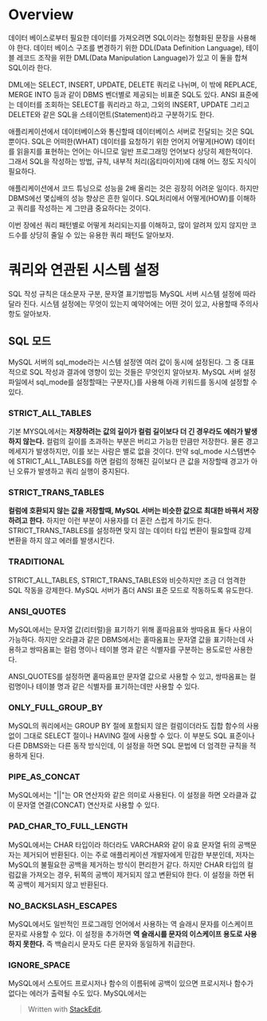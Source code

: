 # Overview

데이터 베이스로부터 필요한 데이터를 가져오려면 SQL이라는 정형화된 문장을 사용해야 한다. 데이터 베이스 구조를 변경하기 위한 DDL(Data Definition Language), 테이블 레코드 조작을 위한 DML(Data Manipulation Language)가 있고 이 둘을 합쳐 SQL이라 한다.

DML에는 SELECT, INSERT, UPDATE, DELETE 쿼리로 나뉘며, 이 밖에 REPLACE, MERGE INTO 등과 같이 DBMS 벤더별로 제공되는 비표준 SQL도 있다. ANSI 표준에는 데이터를 조회하는 SELECT를 쿼리라고 하고, 그외의 INSERT, UPDATE 그리고 DELETE와 같은 SQL을 스테이먼트(Statement)라고 구분하기도 한다.

애플리케이션에서 데이터베이스와 통신할때 데이터베이스 서버로 전달되는 것은 SQL뿐이다. SQL은 어떠한(WHAT) 데이터를 요청하기 위한 언어지 어떻게(HOW) 데이터를 읽을지를 표현하는 언어는 아니므로 일반 프로그래밍 언어보다 상당히 제한적이다. 그래서 SQL을 작성하는 방법, 규칙, 내부적 처리(옵티마이저)에 대해 어느 정도 지식이 필요하다.

애플리케이션에서 코드 튜닝으로 성능을 2배 올리는 것은 굉장히 어려운 일이다. 하지만 DBMS에선 몇십배의 성능 향상은 흔한 일이다. SQL처리에서 어떻게(HOW)를 이해하고 쿼리를 작성하는 게 그만큼 중요하다는 것이다. 

이번 장에선 쿼리 패턴별로 어떻게 처리되는지를 이해하고, 많이 알려져 있지 않지만 코드수를 상당히 줄일 수 있는 유용한 쿼리 패턴도 알아보자. 

# 쿼리와 연관된 시스템 설정

SQL 작성 규칙은 대소문자 구분, 문자열 표기방법등 MySQL 서버 시스템 설정에 따라달라 진다. 시스템 설정에는 무엇이 있는지 예약어에는 어떤 것이 있고, 사용할때 주의사항도 알아보자.

## SQL 모드

MySQL 서버의 sql_mode라는 시스템 설정엔 여러 값이 동시에 설정된다. 그 중 대표적으로 SQL 작성과 결과에 영향이 있는 것들은 무엇인지 알아보자. MySQL 서버 설정 파일에서 sql_mode를 설정할때는 구분자(,)를 사용해 아래 키워드를 동시에 설정할 수 있다. 

### STRICT_ALL_TABLES

기본 MYSQL에서는 **저장하려는 값의 길이가 컬럼 길이보다 더 긴 경우라도 에러가 발생하지 않는다.** 컬럼의 길이를 초과하는 부분은 버리고 가능한 만큼만 저장한다. 물론 경고 메세지가 발생하지만, 이를 보는 사람은 별로 없을 것이다. 만약 sql_mode 시스템변수에 STRICT_ALL_TABLES를 하면 컬럼의 정해진 길이보다 큰 값을 저장할때 경고가 아닌 오류가 발생하고 쿼리 실행이 중지된다.

### STRICT_TRANS_TABLES

**컬럼에 호환되지 않는 값을 저장할때, MySQL 서버는 비슷한 값으로 최대한 바꿔서 저장하려고 한다.** 하지만 이런 부분이 사용자를 더 혼란 스럽게 하기도 한다. STRICT_TRANS_TABLES를 설정하면 맞지 않는 데이터 타입 변환이 필요할때 강제 변환을 하지 않고 에러를 발생시킨다.

### TRADITIONAL
STRICT_ALL_TABLES, STRICT_TRANS_TABLES와 비슷하지만 조금 더 엄격한 SQL 작동을 강제한다. MySQL 서버가 좀더 ANSI 표준 모드로 작동하도록 유도한다.

### ANSI_QUOTES

MySQL에서는 문자열 값(리터럴)을 표기하기 위해 홑따음표와 쌍따옴표 둘다 사용이 가능하다. 하지만 오라클과 같은 DBMS에서는 홑따옴표는 문자열 값을 표기하는데 사용하고 쌍따옴표는 컬럼 명이나 테이블 명과 같은 식별자를 구분하는 용도로만 사용한다. 

ANSI_QUOTES를 설정하면 홑따옴표만 문자열 값으로 사용할 수 있고, 쌍따옴표는 컬럼명이나 테이블 명과 같은 식별자를 표기하는데만 사용할 수 있다. 

### ONLY_FULL_GROUP_BY

MySQL의 쿼리에서는 GROUP BY 절에 포함되지 않은 컬럼이더라도 집합 함수의 사용없이 그대로 SELECT 절이나 HAVING 절에 사용할 수 있다. 이 부분도 SQL 표준이나 다른 DBMS와는 다른 동작 방식인데, 이 설정을 하면 SQL 문법에 더 엄격한 규칙을 적용하게 된다.

### PIPE_AS_CONCAT

MySQL에서는 "||"는 OR 연산자와 같은 의미로 사용된다. 이 설정을 하면 오라클과 값이 문자열 연결(CONCAT) 연산자로 사용할 수 있다.

### PAD_CHAR_TO_FULL_LENGTH

MySQL에서는 CHAR 타입이라 하더라도 VARCHAR와 같이 유효 문자열 뒤의 공백문자는 제거되어 반환된다. 이는 주로 애플리케이션 개발자에게 민감한 부분인데, 저자는 MySQL의 불필요한 공백을 제거하는 방식이 편리한거 같다. 하지만 CHAR 타입의 컬럼값을 가져오는 경우, 뒤쪽의 공백이 제거되지 않고 변환되야 한다. 이 설정을 하면 뒤쪽 공백이 제거되지 않고 반환된다.

### NO_BACKSLASH_ESCAPES

MySQL에서도 일반적인 프로그래밍 언어에서 사용하는 역 슬래시 문자를 이스케이프 문자로 사용할 수 있다. 이 설정을 추가하면 **역 슬래시를 문자의 이스케이프 용도로 사용하지 못한다.** 즉 백슬리시 문자도 다른 문자와 동일하게 취급한다. 

### IGNORE_SPACE

MySQL에서 스토어드 프로시저나 함수의 이름뒤에 공백이 있으면 프로시저나 함수가 없다는 에러가 출력될 수도 있다. MySQL에서는 








> Written with [StackEdit](https://stackedit.io/).
<!--stackedit_data:
eyJoaXN0b3J5IjpbLTUyMzk3MTY0LDg2NTg3OTY0NywtNDAxMT
g0NDYwLC03MjgwOTQ3NjgsLTE3MDY0MDg1NjIsNTI1OTc0NTk3
LC0xMTY1MDA5NDIyLC0xNzg4NTc3ODJdfQ==
-->